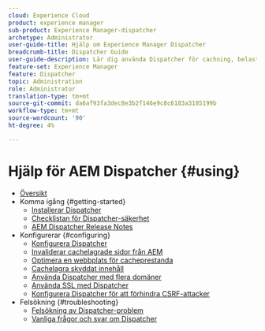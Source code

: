 ```yaml
---
cloud: Experience Cloud
product: experience manager
sub-product: Experience Manager-dispatcher
archetype: Administrator
user-guide-title: Hjälp om Experience Manager Dispatcher
breadcrumb-title: Dispatcher Guide
user-guide-description: Lär dig använda Dispatcher för cachning, belastningsutjämning och förbättrad säkerhet för AEM.
feature-set: Experience Manager
feature: Dispatcher
topic: Administration
role: Administrator
translation-type: tm+mt
source-git-commit: da6af93fa3dec8e3b2f146e9c8c6183a3185199b
workflow-type: tm+mt
source-wordcount: '90'
ht-degree: 4%

---
```



# Hjälp för AEM Dispatcher {#using}

+ [Översikt](dispatcher.md)
+ Komma igång {#getting-started}
   + [Installerar Dispatcher](dispatcher-install.md)
   + [Checklistan för Dispatcher-säkerhet](security-checklist.md)
   + [AEM Dispatcher Release Notes](release-notes.md)
+ Konfigurerar {#configuring}
   + [Konfigurera Dispatcher](dispatcher-configuration.md)
   + [Invaliderar cachelagrade sidor från AEM](page-invalidate.md)
   + [Optimera en webbplats för cacheprestanda](https://helpx.adobe.com/experience-manager/6-4/sites/deploying/using/configuring-performance.html)
   + [Cachelagra skyddat innehåll](permissions-cache.md)
   + [Använda Dispatcher med flera domäner  ](dispatcher-domains.md)
   + [Använda SSL med Dispatcher](dispatcher-ssl.md)
   + [Konfigurera Dispatcher för att förhindra CSRF-attacker](configuring-dispatcher-to-prevent-csrf.md)
+ Felsökning {#troubleshooting}
   + [Felsökning av Dispatcher-problem](dispatcher-troubleshooting.md)
   + [Vanliga frågor och svar om Dispatcher](dispatcher-faq.md)
